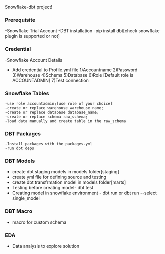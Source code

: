 Snowflake-dbt project!

### Prerequisite 
-Snowflake Trial Account
-DBT installation 
  -pip install dbt[check snowflake plugin is supported or not]

### Credential
-Snowflake Account Details
  - Add credential to Profile.yml file
   1)Accountname
   2)Password
   3)Warehouse
   4)Schema
   5)Database
   6)Role [Default role is ACCOUNTADMIN]
   7)Test connection
### Snowflake Tables
    -use role accountadmin;[use role of your choice]
    -create or replace warehouse warehouse_name;
    -create or replace database database_name;
    -create or replace schema raw_schema;
    -load data manually and create table in the raw_schema
### DBT Packages
    -Install packages with the packages.yml 
    -run dbt deps
### DBT Models
   - create dbt staging models in models folder[staging]
   - create yml file for defining source and testing
   - create dbt transfrmation model in models folder[marts]  
   - Testing before creating model- dbt test
   - Creating model in snowflake environment - dbt run or dbt run --select single_model
### DBT Macro   
   - macro for custom schema
### EDA
   - Data analysis to explore solution